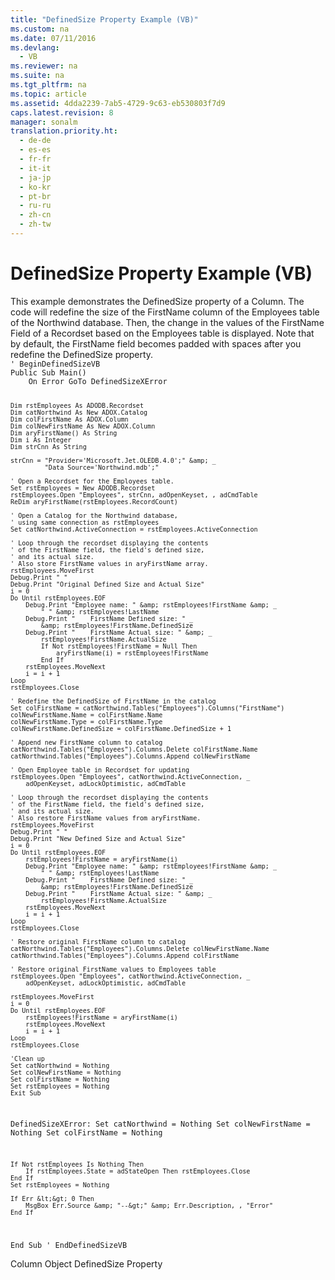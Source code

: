```yaml
---
title: "DefinedSize Property Example (VB)"
ms.custom: na
ms.date: 07/11/2016
ms.devlang: 
  - VB
ms.reviewer: na
ms.suite: na
ms.tgt_pltfrm: na
ms.topic: article
ms.assetid: 4dda2239-7ab5-4729-9c63-eb530803f7d9
caps.latest.revision: 8
manager: sonalm
translation.priority.ht: 
  - de-de
  - es-es
  - fr-fr
  - it-it
  - ja-jp
  - ko-kr
  - pt-br
  - ru-ru
  - zh-cn
  - zh-tw
---
```

# DefinedSize Property Example (VB)
<?xml version="1.0" encoding="utf-8"?>
<developerReferenceWithoutSyntaxDocument xmlns="http://ddue.schemas.microsoft.com/authoring/2003/5" xmlns:xlink="http://www.w3.org/1999/xlink" xmlns:xsi="http://www.w3.org/2001/XMLSchema-instance" xsi:schemaLocation="http://ddue.schemas.microsoft.com/authoring/2003/5 http://dduestorage.blob.core.windows.net/ddueschema/developer.xsd">
  <introduction>
    <para>This example demonstrates the <legacyLink xlink:href="762b8937-c31c-4e90-bb85-506d991e8280">DefinedSize</legacyLink> property of a <legacyLink xlink:href="6e772783-1bc8-4ea7-94b2-7d7a52ea5c47">Column</legacyLink>. The code will redefine the size of the FirstName column of the <legacyBold>Employees</legacyBold> table of the <legacyItalic>Northwind</legacyItalic> database. Then, the change in the values of the FirstName <legacyLink xlink:href="b10a72fc-3c4b-4186-a70b-993dc9f7a092">Field</legacyLink> of a <legacyLink xlink:href="ede1415f-c3df-4cc5-a05b-2576b2b84b60">Recordset</legacyLink> based on the <legacyBold>Employees</legacyBold> table is displayed. Note that by default, the FirstName field becomes padded with spaces after you redefine the <legacyBold>DefinedSize</legacyBold> property.</para>
  </introduction>
  <section>
    <content>
      <code>' BeginDefinedSizeVB
Public Sub Main()
    On Error GoTo DefinedSizeXError

    Dim rstEmployees As ADODB.Recordset
    Dim catNorthwind As New ADOX.Catalog
    Dim colFirstName As ADOX.Column
    Dim colNewFirstName As New ADOX.Column
    Dim aryFirstName() As String
    Dim i As Integer
    Dim strCnn As String

    strCnn = "Provider='Microsoft.Jet.OLEDB.4.0';" &amp; _
             "Data Source='Northwind.mdb';"

    ' Open a Recordset for the Employees table.
    Set rstEmployees = New ADODB.Recordset
    rstEmployees.Open "Employees", strCnn, adOpenKeyset, , adCmdTable
    ReDim aryFirstName(rstEmployees.RecordCount)
    
    ' Open a Catalog for the Northwind database,
    ' using same connection as rstEmployees
    Set catNorthwind.ActiveConnection = rstEmployees.ActiveConnection
    
    ' Loop through the recordset displaying the contents
    ' of the FirstName field, the field's defined size,
    ' and its actual size.
    ' Also store FirstName values in aryFirstName array.
    rstEmployees.MoveFirst
    Debug.Print " "
    Debug.Print "Original Defined Size and Actual Size"
    i = 0
    Do Until rstEmployees.EOF
        Debug.Print "Employee name: " &amp; rstEmployees!FirstName &amp; _
            " " &amp; rstEmployees!LastName
        Debug.Print "    FirstName Defined size: " _
            &amp; rstEmployees!FirstName.DefinedSize
        Debug.Print "    FirstName Actual size: " &amp; _
            rstEmployees!FirstName.ActualSize
            If Not rstEmployees!FirstName = Null Then
                aryFirstName(i) = rstEmployees!FirstName
            End If
        rstEmployees.MoveNext
        i = i + 1
    Loop
    rstEmployees.Close
 
    ' Redefine the DefinedSize of FirstName in the catalog
    Set colFirstName = catNorthwind.Tables("Employees").Columns("FirstName")
    colNewFirstName.Name = colFirstName.Name
    colNewFirstName.Type = colFirstName.Type
    colNewFirstName.DefinedSize = colFirstName.DefinedSize + 1
    
    ' Append new FirstName column to catalog
    catNorthwind.Tables("Employees").Columns.Delete colFirstName.Name
    catNorthwind.Tables("Employees").Columns.Append colNewFirstName

    ' Open Employee table in Recordset for updating
    rstEmployees.Open "Employees", catNorthwind.ActiveConnection, _
        adOpenKeyset, adLockOptimistic, adCmdTable
    
    ' Loop through the recordset displaying the contents
    ' of the FirstName field, the field's defined size,
    ' and its actual size.
    ' Also restore FirstName values from aryFirstName.
    rstEmployees.MoveFirst
    Debug.Print " "
    Debug.Print "New Defined Size and Actual Size"
    i = 0
    Do Until rstEmployees.EOF
        rstEmployees!FirstName = aryFirstName(i)
        Debug.Print "Employee name: " &amp; rstEmployees!FirstName &amp; _
            " " &amp; rstEmployees!LastName
        Debug.Print "    FirstName Defined size: " _
            &amp; rstEmployees!FirstName.DefinedSize
        Debug.Print "    FirstName Actual size: " &amp; _
            rstEmployees!FirstName.ActualSize
        rstEmployees.MoveNext
        i = i + 1
    Loop
    rstEmployees.Close
    
    ' Restore original FirstName column to catalog
    catNorthwind.Tables("Employees").Columns.Delete colNewFirstName.Name
    catNorthwind.Tables("Employees").Columns.Append colFirstName
    
    ' Restore original FirstName values to Employees table
    rstEmployees.Open "Employees", catNorthwind.ActiveConnection, _
        adOpenKeyset, adLockOptimistic, adCmdTable
    
    rstEmployees.MoveFirst
    i = 0
    Do Until rstEmployees.EOF
        rstEmployees!FirstName = aryFirstName(i)
        rstEmployees.MoveNext
        i = i + 1
    Loop
    rstEmployees.Close
        
    'Clean up
    Set catNorthwind = Nothing
    Set colNewFirstName = Nothing
    Set colFirstName = Nothing
    Set rstEmployees = Nothing
    Exit Sub
    
DefinedSizeXError:
    Set catNorthwind = Nothing
    Set colNewFirstName = Nothing
    Set colFirstName = Nothing
    
    If Not rstEmployees Is Nothing Then
        If rstEmployees.State = adStateOpen Then rstEmployees.Close
    End If
    Set rstEmployees = Nothing
    
    If Err &lt;&gt; 0 Then
        MsgBox Err.Source &amp; "--&gt;" &amp; Err.Description, , "Error"
    End If
    
End Sub
' EndDefinedSizeVB</code>
    </content>
  </section>
  <relatedTopics>
<link xlink:href="6e772783-1bc8-4ea7-94b2-7d7a52ea5c47">Column Object</link>
<link xlink:href="762b8937-c31c-4e90-bb85-506d991e8280">DefinedSize Property</link>
</relatedTopics>
</developerReferenceWithoutSyntaxDocument>